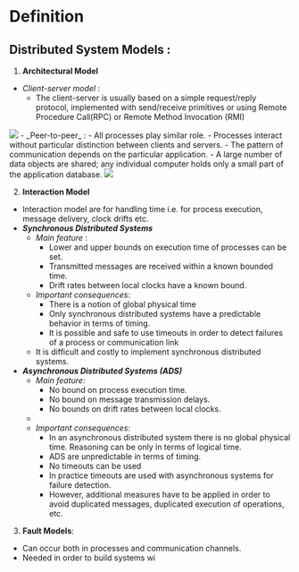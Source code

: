 # Definition
## Distributed System Models :
1. **Architectural Model**
- _Client-server model_ : 
	- The client-server is usually based on a simple request/reply protocol, implemented with send/receive primitives or using Remote Procedure Call(RPC) or Remote Method Invocation (RMI)
<img src= "https://i.imgur.com/GYRg4d5.png" >
- _Peer-to-peer_ :
	- All processes play similar role.
	- Processes interact without particular distinction between clients and servers.
	- The pattern of communication depends on the particular application.
	- A large number of data objects are shared; any individual computer holds only a small part of the application database.

<img src="https://i.imgur.com/jgu31t5.png" />

2. **Interaction Model**
- Interaction model are for handling time i.e. for process execution, message delivery, clock drifts etc.
- _**Synchronous Distributed Systems**_
	- _Main feature_ :
		- Lower and upper bounds on execution time of processes can be set.
		- Transmitted messages are received within a known bounded time.
		- Drift rates between local clocks have a known bound.
	- _Important consequences_:
		- There is a notion of global physical time
		- Only synchronous distributed systems have a predictable behavior in terms of timing. 
		- It is possible and safe to use timeouts in order to detect failures of a process or communication link
	- It is difficult and costly to implement synchronous distributed systems.
- _**Asynchronous Distributed Systems (ADS)**_
	- _Main feature_:
		- No bound on process execution time.
		- No bound on message transmission delays.
		- No bounds on drift rates between local clocks.
	- 
	- _Important consequences_:
		- In an asynchronous distributed system there is no global physical time. Reasoning can be only in terms of logical time.
		- ADS are unpredictable in terms of timing.
		- No timeouts can be used
		- In practice timeouts are used with asynchronous systems for failure detection.
		- However, additional measures have to be applied in order to avoid duplicated messages, duplicated execution of operations, etc.
3. **Fault Models**:
- Can occur both in processes and communication channels.
- Needed in order to build systems wi
<!--stackedit_data:
eyJoaXN0b3J5IjpbLTEwMjEzMzMzOTEsMTQyMDUzMzkzMSwxMj
M3MjMyOTkyXX0=
-->